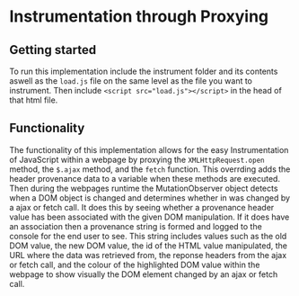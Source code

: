 # Instrumentation through Proxying

## Getting started

To run this implementation include the instrument folder and its contents aswell as the `load.js` file on the same level as the file you want to instrument. Then include `<script src="load.js"></script>` in the head of that html file.

## Functionality

The functionality of this implementation allows for the easy Instrumentation of JavaScript within a webpage by proxying the `XMLHttpRequest.open` method, the `$.ajax` method, and the `fetch` function. This overrding adds the header provenance data to a variable when these methods are executed. Then during the webpages runtime the MutationObserver object detects when a DOM object is changed and determines whether in was changed by a ajax or fetch call. It does this by seeing whether a provenance header value has been associated with the given DOM manipulation. If it does have an association then a provenance string is formed and logged to the console for the end user to see. This string includes values such as the old DOM value, the new DOM value, the id of the HTML value manipulated, the URL where the data was retrieved from, the reponse headers from the ajax or fetch call, and the colour of the highlighted DOM value within the webpage to show visually the DOM element changed by an ajax or fetch call.
